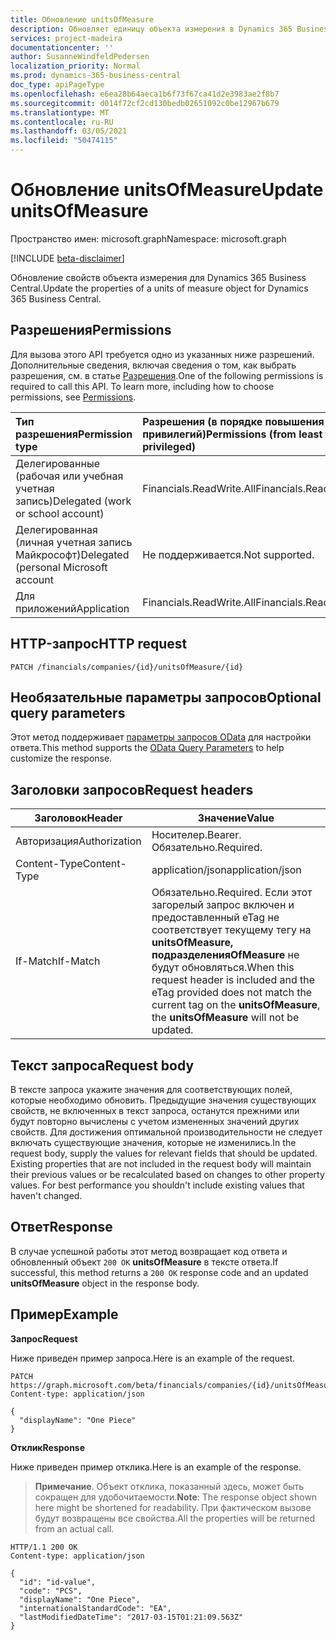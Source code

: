 ```yaml
---
title: Обновление unitsOfMeasure
description: Обновляет единицу объекта измерения в Dynamics 365 Business Central.
services: project-madeira
documentationcenter: ''
author: SusanneWindfeldPedersen
localization_priority: Normal
ms.prod: dynamics-365-business-central
doc_type: apiPageType
ms.openlocfilehash: e6ea28b64aeca1b6f73f67ca41d2e3983ae2f8b7
ms.sourcegitcommit: d014f72cf2cd130bedb02651092c0be12967b679
ms.translationtype: MT
ms.contentlocale: ru-RU
ms.lasthandoff: 03/05/2021
ms.locfileid: "50474115"
---
```

# <a name="update-unitsofmeasure"></a><span data-ttu-id="1d5ae-103">Обновление unitsOfMeasure</span><span class="sxs-lookup"><span data-stu-id="1d5ae-103">Update unitsOfMeasure</span></span>

<span data-ttu-id="1d5ae-104">Пространство имен: microsoft.graph</span><span class="sxs-lookup"><span data-stu-id="1d5ae-104">Namespace: microsoft.graph</span></span>

[!INCLUDE [beta-disclaimer](../../includes/beta-disclaimer.md)]

<span data-ttu-id="1d5ae-105">Обновление свойств объекта измерения для Dynamics 365 Business Central.</span><span class="sxs-lookup"><span data-stu-id="1d5ae-105">Update the properties of a units of measure object for Dynamics 365 Business Central.</span></span>

## <a name="permissions"></a><span data-ttu-id="1d5ae-106">Разрешения</span><span class="sxs-lookup"><span data-stu-id="1d5ae-106">Permissions</span></span>
<span data-ttu-id="1d5ae-p101">Для вызова этого API требуется одно из указанных ниже разрешений. Дополнительные сведения, включая сведения о том, как выбрать разрешения, см. в статье [Разрешения](/graph/permissions-reference).</span><span class="sxs-lookup"><span data-stu-id="1d5ae-p101">One of the following permissions is required to call this API. To learn more, including how to choose permissions, see [Permissions](/graph/permissions-reference).</span></span>

|<span data-ttu-id="1d5ae-109">Тип разрешения</span><span class="sxs-lookup"><span data-stu-id="1d5ae-109">Permission type</span></span> |<span data-ttu-id="1d5ae-110">Разрешения (в порядке повышения привилегий)</span><span class="sxs-lookup"><span data-stu-id="1d5ae-110">Permissions (from least to most privileged)</span></span>|
|:---------------|:------------------------------------------|
|<span data-ttu-id="1d5ae-111">Делегированные (рабочая или учебная учетная запись)</span><span class="sxs-lookup"><span data-stu-id="1d5ae-111">Delegated (work or school account)</span></span>|<span data-ttu-id="1d5ae-112">Financials.ReadWrite.All</span><span class="sxs-lookup"><span data-stu-id="1d5ae-112">Financials.ReadWrite.All</span></span> |
|<span data-ttu-id="1d5ae-113">Делегированная (личная учетная запись Майкрософт)</span><span class="sxs-lookup"><span data-stu-id="1d5ae-113">Delegated (personal Microsoft account</span></span>|<span data-ttu-id="1d5ae-114">Не поддерживается.</span><span class="sxs-lookup"><span data-stu-id="1d5ae-114">Not supported.</span></span>|
|<span data-ttu-id="1d5ae-115">Для приложений</span><span class="sxs-lookup"><span data-stu-id="1d5ae-115">Application</span></span>|<span data-ttu-id="1d5ae-116">Financials.ReadWrite.All</span><span class="sxs-lookup"><span data-stu-id="1d5ae-116">Financials.ReadWrite.All</span></span>|

## <a name="http-request"></a><span data-ttu-id="1d5ae-117">HTTP-запрос</span><span class="sxs-lookup"><span data-stu-id="1d5ae-117">HTTP request</span></span>

```
PATCH /financials/companies/{id}/unitsOfMeasure/{id}
```

## <a name="optional-query-parameters"></a><span data-ttu-id="1d5ae-118">Необязательные параметры запросов</span><span class="sxs-lookup"><span data-stu-id="1d5ae-118">Optional query parameters</span></span>
<span data-ttu-id="1d5ae-119">Этот метод поддерживает [параметры запросов OData](/graph/query-parameters) для настройки ответа.</span><span class="sxs-lookup"><span data-stu-id="1d5ae-119">This method supports the [OData Query Parameters](/graph/query-parameters) to help customize the response.</span></span>

## <a name="request-headers"></a><span data-ttu-id="1d5ae-120">Заголовки запросов</span><span class="sxs-lookup"><span data-stu-id="1d5ae-120">Request headers</span></span>
|<span data-ttu-id="1d5ae-121">Заголовок</span><span class="sxs-lookup"><span data-stu-id="1d5ae-121">Header</span></span>|<span data-ttu-id="1d5ae-122">Значение</span><span class="sxs-lookup"><span data-stu-id="1d5ae-122">Value</span></span>|
|------|-----|
|<span data-ttu-id="1d5ae-123">Авторизация</span><span class="sxs-lookup"><span data-stu-id="1d5ae-123">Authorization</span></span> |<span data-ttu-id="1d5ae-124">Носителер.</span><span class="sxs-lookup"><span data-stu-id="1d5ae-124">Bearer.</span></span> <span data-ttu-id="1d5ae-125">Обязательно.</span><span class="sxs-lookup"><span data-stu-id="1d5ae-125">Required.</span></span>|
|<span data-ttu-id="1d5ae-126">Content-Type</span><span class="sxs-lookup"><span data-stu-id="1d5ae-126">Content-Type</span></span>  |<span data-ttu-id="1d5ae-127">application/json</span><span class="sxs-lookup"><span data-stu-id="1d5ae-127">application/json</span></span>|
|<span data-ttu-id="1d5ae-128">If-Match</span><span class="sxs-lookup"><span data-stu-id="1d5ae-128">If-Match</span></span>      |<span data-ttu-id="1d5ae-129">Обязательно.</span><span class="sxs-lookup"><span data-stu-id="1d5ae-129">Required.</span></span> <span data-ttu-id="1d5ae-130">Если этот загорелый запрос включен и предоставленный eTag не соответствует текущему тегу на **unitsOfMeasure,** **подразделенияOfMeasure** не будут обновляться.</span><span class="sxs-lookup"><span data-stu-id="1d5ae-130">When this request header is included and the eTag provided does not match the current tag on the **unitsOfMeasure**, the **unitsOfMeasure** will not be updated.</span></span> |

## <a name="request-body"></a><span data-ttu-id="1d5ae-131">Текст запроса</span><span class="sxs-lookup"><span data-stu-id="1d5ae-131">Request body</span></span>
<span data-ttu-id="1d5ae-p104">В тексте запроса укажите значения для соответствующих полей, которые необходимо обновить. Предыдущие значения существующих свойств, не включенных в текст запроса, останутся прежними или будут повторно вычислены с учетом измененных значений других свойств. Для достижения оптимальной производительности не следует включать существующие значения, которые не изменились.</span><span class="sxs-lookup"><span data-stu-id="1d5ae-p104">In the request body, supply the values for relevant fields that should be updated. Existing properties that are not included in the request body will maintain their previous values or be recalculated based on changes to other property values. For best performance you shouldn't include existing values that haven't changed.</span></span>

## <a name="response"></a><span data-ttu-id="1d5ae-135">Ответ</span><span class="sxs-lookup"><span data-stu-id="1d5ae-135">Response</span></span>
<span data-ttu-id="1d5ae-136">В случае успешной работы этот метод возвращает код ответа и обновленный объект `200 OK` **unitsOfMeasure** в тексте ответа.</span><span class="sxs-lookup"><span data-stu-id="1d5ae-136">If successful, this method returns a `200 OK` response code and an updated **unitsOfMeasure** object in the response body.</span></span>

## <a name="example"></a><span data-ttu-id="1d5ae-137">Пример</span><span class="sxs-lookup"><span data-stu-id="1d5ae-137">Example</span></span>

<span data-ttu-id="1d5ae-138">**Запрос**</span><span class="sxs-lookup"><span data-stu-id="1d5ae-138">**Request**</span></span>

<span data-ttu-id="1d5ae-139">Ниже приведен пример запроса.</span><span class="sxs-lookup"><span data-stu-id="1d5ae-139">Here is an example of the request.</span></span>
```http
PATCH https://graph.microsoft.com/beta/financials/companies/{id}/unitsOfMeasure/{id}
Content-type: application/json

{
  "displayName": "One Piece"
}
```

<span data-ttu-id="1d5ae-140">**Отклик**</span><span class="sxs-lookup"><span data-stu-id="1d5ae-140">**Response**</span></span>

<span data-ttu-id="1d5ae-141">Ниже приведен пример отклика.</span><span class="sxs-lookup"><span data-stu-id="1d5ae-141">Here is an example of the response.</span></span> 

> <span data-ttu-id="1d5ae-142">**Примечание**. Объект отклика, показанный здесь, может быть сокращен для удобочитаемости.</span><span class="sxs-lookup"><span data-stu-id="1d5ae-142">**Note**: The response object shown here might be shortened for readability.</span></span> <span data-ttu-id="1d5ae-143">При фактическом вызове будут возвращены все свойства.</span><span class="sxs-lookup"><span data-stu-id="1d5ae-143">All the properties will be returned from an actual call.</span></span>

```http
HTTP/1.1 200 OK
Content-type: application/json

{
  "id": "id-value",
  "code": "PCS",
  "displayName": "One Piece",
  "internationalStandardCode": "EA",
  "lastModifiedDateTime": "2017-03-15T01:21:09.563Z"
}
```




